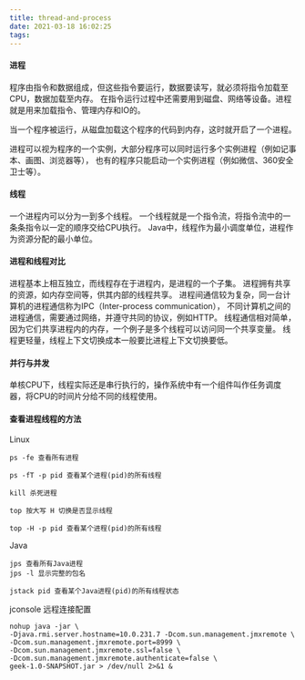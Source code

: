 ```yaml
---
title: thread-and-process
date: 2021-03-18 16:02:25
tags:
---
```

#### 进程
程序由指令和数据组成，但这些指令要运行，数据要读写，就必须将指令加载至CPU，数据加载至内存。
在指令运行过程中还需要用到磁盘、网络等设备。进程就是用来加载指令、管理内存和IO的。

当一个程序被运行，从磁盘加载这个程序的代码到内存，这时就开启了一个进程。

进程可以视为程序的一个实例，大部分程序可以同时运行多个实例进程（例如记事本、画图、浏览器等），
也有的程序只能启动一个实例进程（例如微信、360安全卫士等）。

#### 线程
一个进程内可以分为一到多个线程。
一个线程就是一个指令流，将指令流中的一条条指令以一定的顺序交给CPU执行。
Java中，线程作为最小调度单位，进程作为资源分配的最小单位。

#### 进程和线程对比
进程基本上相互独立，而线程存在于进程内，是进程的一个子集。
进程拥有共享的资源，如内存空间等，供其内部的线程共享。
进程间通信较为复杂，同一台计算机的进程通信称为IPC（Inter-process communication），
不同计算机之间的进程通信，需要通过网络，并遵守共同的协议，例如HTTP。
线程通信相对简单，因为它们共享进程内的内存，一个例子是多个线程可以访问同一个共享变量。
线程更轻量，线程上下文切换成本一般要比进程上下文切换要低。

#### 并行与并发
单核CPU下，线程实际还是串行执行的，操作系统中有一个组件叫作任务调度器，将CPU的时间片分给不同的线程使用。





#### 查看进程线程的方法
Linux
```shell
ps -fe 查看所有进程

ps -fT -p pid 查看某个进程(pid)的所有线程

kill 杀死进程

top 按大写 H 切换是否显示线程

top -H -p pid 查看某个进程(pid)的所有线程
```

Java
```shell
jps 查看所有Java进程
jps -l 显示完整的包名

jstack pid 查看某个Java进程(pid)的所有线程状态
```

jconsole 远程连接配置
```shell
nohup java -jar \
-Djava.rmi.server.hostname=10.0.231.7 -Dcom.sun.management.jmxremote \
-Dcom.sun.management.jmxremote.port=8999 \
-Dcom.sun.management.jmxremote.ssl=false \
-Dcom.sun.management.jmxremote.authenticate=false \
geek-1.0-SNAPSHOT.jar > /dev/null 2>&1 &
```